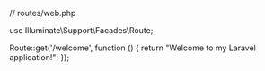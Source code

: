 // routes/web.php

use Illuminate\Support\Facades\Route;

Route::get('/welcome', function () {
    return "Welcome to my Laravel application!";
});
